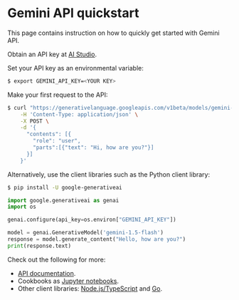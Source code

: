 # Gemini API quickstart

This page contains instruction on how to quickly get started with Gemini API.

Obtain an API key at [AI Studio][1].

Set your API key as an environmental variable: 

```sh
$ export GEMINI_API_KEY=<YOUR KEY>
```

Make your first request to the API:

```sh
$ curl "https://generativelanguage.googleapis.com/v1beta/models/gemini-1.5-flash:generateContent?key=$GEMINI_API_KEY" \
    -H 'Content-Type: application/json' \
    -X POST \
    -d '{
      "contents": [{
        "role": "user",
        "parts":[{"text": "Hi, how are you?"}]
      }]
    }'
```

Alternatively, use the client libraries such as the Python client library:

```sh
$ pip install -U google-generativeai
```

```python
import google.generativeai as genai
import os

genai.configure(api_key=os.environ["GEMINI_API_KEY"])

model = genai.GenerativeModel('gemini-1.5-flash')
response = model.generate_content("Hello, how are you?")
print(response.text)
```

Check out the following for more:

* [API documentation][5].
* Cookbooks as [Jupyter notebooks][2].
* Other client libraries: [Node.js/TypeScript][3] and [Go][4].

[1]: https://aistudio.google.com/
[2]: https://github.com/google-gemini/gemini-api-cookbook/
[3]: https://github.com/google-gemini/generative-ai-js
[4]: https://github.com/google/generative-ai-go
[5]: https://ai.google.dev/gemini-api/docs
